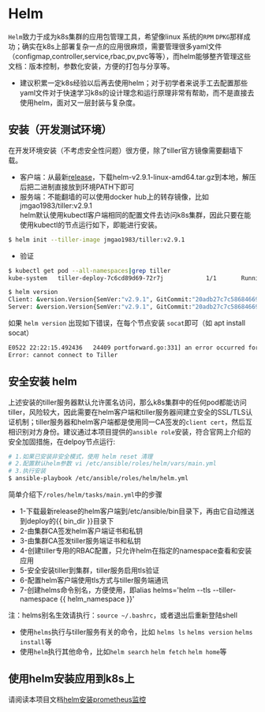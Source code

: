# Helm

`Helm`致力于成为k8s集群的应用包管理工具，希望像linux 系统的`RPM` `DPKG`那样成功；确实在k8s上部署复杂一点的应用很麻烦，需要管理很多yaml文件（configmap,controller,service,rbac,pv,pvc等等），而helm能够整齐管理这些文档：版本控制，参数化安装，方便的打包与分享等。  
- 建议积累一定k8s经验以后再去使用helm；对于初学者来说手工去配置那些yaml文件对于快速学习k8s的设计理念和运行原理非常有帮助，而不是直接去使用helm，面对又一层封装与复杂度。

## 安装（开发测试环境）

在开发环境安装（不考虑安全性问题）很方便，除了tiller官方镜像需要翻墙下载。  
- 客户端：从最新[release](https://github.com/kubernetes/helm/releases)，下载helm-v2.9.1-linux-amd64.tar.gz到本地，解压后把二进制直接放到环境PATH下即可
- 服务端：不能翻墙的可以使用docker hub上的转存镜像，比如jmgao1983/tiller:v2.9.1  
helm默认使用kubectl客户端相同的配置文件去访问k8s集群，因此只要在能使用kubectl的节点运行如下，即能进行安装。  
``` bash
$ helm init --tiller-image jmgao1983/tiller:v2.9.1
```
- 验证  
``` bash
$ kubectl get pod --all-namespaces|grep tiller
kube-system   tiller-deploy-7c6cd89d69-72r7j            1/1       Running   0          10h

$ helm version
Client: &version.Version{SemVer:"v2.9.1", GitCommit:"20adb27c7c5868466912eebdf6664e7390ebe710", GitTreeState:"clean"}
Server: &version.Version{SemVer:"v2.9.1", GitCommit:"20adb27c7c5868466912eebdf6664e7390ebe710", GitTreeState:"clean"}
```

如果 `helm version` 出现如下错误，在每个节点安装 `socat`即可（如 apt install socat）  
``` bash
E0522 22:22:15.492436   24409 portforward.go:331] an error occurred forwarding 38398 -> 44134: error forwarding port 44134 to pod dc6da4ab99ad9c497c0cef1776b9dd18e0a612d507e2746ed63d36ef40f30174, uid : unable to do port forwarding: socat not found.
Error: cannot connect to Tiller
```

## 安全安装 helm

上述安装的tiller服务器默认允许匿名访问，那么k8s集群中的任何pod都能访问tiller，风险较大，因此需要在helm客户端和tiller服务器间建立安全的SSL/TLS认证机制；tiller服务器和helm客户端都是使用同一CA签发的`client cert`，然后互相识别对方身份。建议通过本项目提供的`ansible role`安装，符合官网上介绍的安全加固措施，在delpoy节点运行:  
``` bash
# 1.如果已安装非安全模式，使用 helm reset 清理
# 2.配置默认helm参数 vi /etc/ansible/roles/helm/vars/main.yml
# 3.执行安装
$ ansible-playbook /etc/ansible/roles/helm/helm.yml
```

简单介绍下`/roles/helm/tasks/main.yml`中的步骤

- 1-下载最新release的helm客户端到/etc/ansible/bin目录下，再由它自动推送到deploy的{{ bin_dir }}目录下
- 2-由集群CA签发helm客户端证书和私钥
- 3-由集群CA签发tiller服务端证书和私钥
- 4-创建tiller专用的RBAC配置，只允许helm在指定的namespace查看和安装应用
- 5-安全安装tiller到集群，tiller服务启用tls验证
- 6-配置helm客户端使用tls方式与tiller服务端通讯
- 7-创建helms命令别名，方便使用，即alias helms='helm --tls --tiller-namespace {{ helm_namespace }}'

注：helms别名生效请执行：`source ~/.bashrc`，或者退出后重新登陆shell  
- 使用`helms`执行与tiller服务有关的命令，比如 `helms ls` `helms version` `helms install`等
- 使用`helm`执行其他命令，比如`helm search` `helm fetch` `helm home`等

## 使用helm安装应用到k8s上

请阅读本项目文档[helm安装prometheus监控](prometheus.md)
